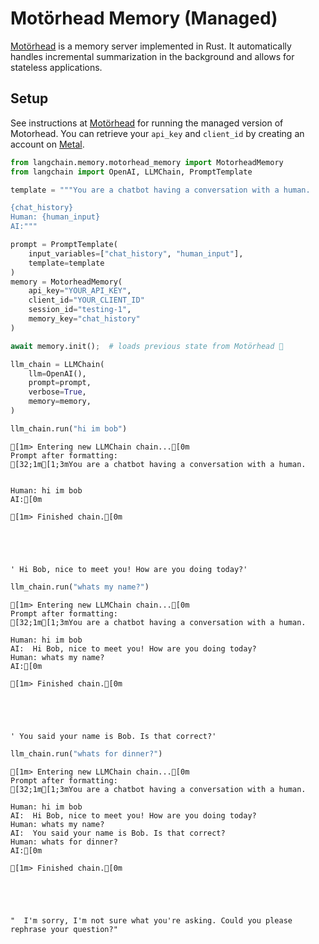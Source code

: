 # Motörhead Memory (Managed)
[Motörhead](https://github.com/getmetal/motorhead) is a memory server implemented in Rust. It automatically handles incremental summarization in the background and allows for stateless applications.

## Setup

See instructions at [Motörhead](https://docs.getmetal.io/motorhead/introduction) for running the managed version of Motorhead. You can retrieve your `api_key` and `client_id` by creating an account on [Metal](https://getmetal.io).




```python
from langchain.memory.motorhead_memory import MotorheadMemory
from langchain import OpenAI, LLMChain, PromptTemplate

template = """You are a chatbot having a conversation with a human.

{chat_history}
Human: {human_input}
AI:"""

prompt = PromptTemplate(
    input_variables=["chat_history", "human_input"], 
    template=template
)
memory = MotorheadMemory(
    api_key="YOUR_API_KEY",
    client_id="YOUR_CLIENT_ID"
    session_id="testing-1",
    memory_key="chat_history"
)

await memory.init();  # loads previous state from Motörhead 🤘

llm_chain = LLMChain(
    llm=OpenAI(), 
    prompt=prompt, 
    verbose=True, 
    memory=memory,
)


```


```python
llm_chain.run("hi im bob")
```

    
    
    [1m> Entering new LLMChain chain...[0m
    Prompt after formatting:
    [32;1m[1;3mYou are a chatbot having a conversation with a human.
    
    
    Human: hi im bob
    AI:[0m
    
    [1m> Finished chain.[0m
    




    ' Hi Bob, nice to meet you! How are you doing today?'




```python
llm_chain.run("whats my name?")
```

    
    
    [1m> Entering new LLMChain chain...[0m
    Prompt after formatting:
    [32;1m[1;3mYou are a chatbot having a conversation with a human.
    
    Human: hi im bob
    AI:  Hi Bob, nice to meet you! How are you doing today?
    Human: whats my name?
    AI:[0m
    
    [1m> Finished chain.[0m
    




    ' You said your name is Bob. Is that correct?'




```python
llm_chain.run("whats for dinner?")
```

    
    
    [1m> Entering new LLMChain chain...[0m
    Prompt after formatting:
    [32;1m[1;3mYou are a chatbot having a conversation with a human.
    
    Human: hi im bob
    AI:  Hi Bob, nice to meet you! How are you doing today?
    Human: whats my name?
    AI:  You said your name is Bob. Is that correct?
    Human: whats for dinner?
    AI:[0m
    
    [1m> Finished chain.[0m
    




    "  I'm sorry, I'm not sure what you're asking. Could you please rephrase your question?"




```python

```
